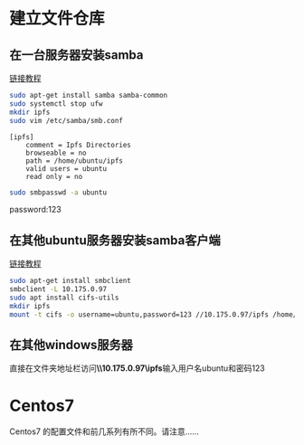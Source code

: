 # 建立文件仓库
## 在一台服务器安装samba
[链接教程](http://blog.topspeedsnail.com/archives/7511)
```bash
sudo apt-get install samba samba-common
sudo systemctl stop ufw
mkdir ipfs
sudo vim /etc/samba/smb.conf
```
```vim
[ipfs]
    comment = Ipfs Directories
    browseable = no
    path = /home/ubuntu/ipfs
    valid users = ubuntu
    read only = no
```
```bash
sudo smbpasswd -a ubuntu
```
password:123
## 在其他ubuntu服务器安装samba客户端
[链接教程](https://blog.csdn.net/zcf1002797280/article/details/49805603)
```bash
sudo apt-get install smbclient
smbclient -L 10.175.0.97
sudo apt install cifs-utils
mkdir ipfs
mount -t cifs -o username=ubuntu,password=123 //10.175.0.97/ipfs /home/ubuntu/ipfs
```
## 在其他windows服务器
直接在文件夹地址栏访问<b>\\\10.175.0.97\ipfs</b>输入用户名ubuntu和密码123

# Centos7
Centos7 的配置文件和前几系列有所不同。请注意……